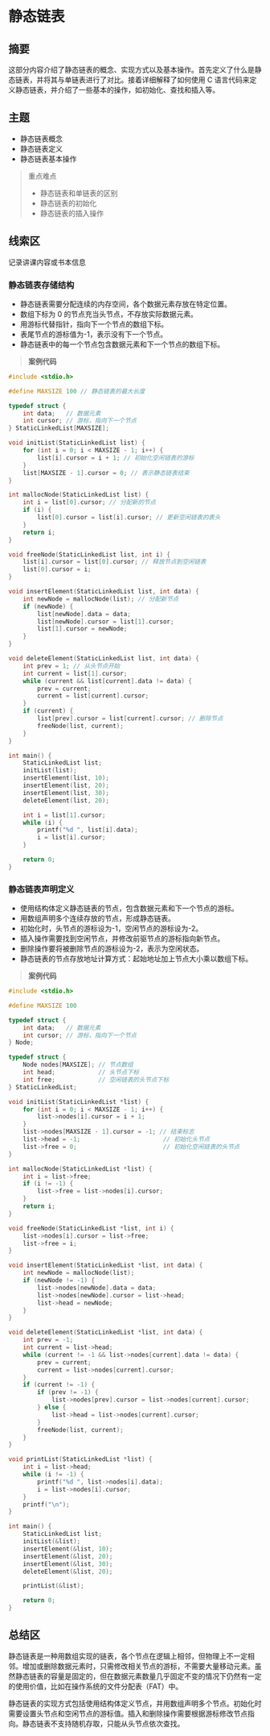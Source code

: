 # 静态链表

## 摘要

这部分内容介绍了静态链表的概念、实现方式以及基本操作。首先定义了什么是静态链表，并将其与单链表进行了对比。接着详细解释了如何使用 C 语言代码来定义静态链表，并介绍了一些基本的操作，如初始化、查找和插入等。

## 主题

- 静态链表概念
- 静态链表定义
- 静态链表基本操作

> 重点难点
>
> - 静态链表和单链表的区别
> - 静态链表的初始化
> - 静态链表的插入操作

## 线索区

记录讲课内容或书本信息

### 静态链表存储结构

- 静态链表需要分配连续的内存空间，各个数据元素存放在特定位置。
- 数组下标为 0 的节点充当头节点，不存放实际数据元素。
- 用游标代替指针，指向下一个节点的数组下标。
- 表尾节点的游标值为-1，表示没有下一个节点。
- 静态链表中的每一个节点包含数据元素和下一个节点的数组下标。

> **案例代码**

```cpp
#include <stdio.h>

#define MAXSIZE 100 // 静态链表的最大长度

typedef struct {
    int data;   // 数据元素
    int cursor; // 游标，指向下一个节点
} StaticLinkedList[MAXSIZE];

void initList(StaticLinkedList list) {
    for (int i = 0; i < MAXSIZE - 1; i++) {
        list[i].cursor = i + 1; // 初始化空闲链表的游标
    }
    list[MAXSIZE - 1].cursor = 0; // 表示静态链表结束
}

int mallocNode(StaticLinkedList list) {
    int i = list[0].cursor; // 分配新的节点
    if (i) {
        list[0].cursor = list[i].cursor; // 更新空闲链表的表头
    }
    return i;
}

void freeNode(StaticLinkedList list, int i) {
    list[i].cursor = list[0].cursor; // 释放节点到空闲链表
    list[0].cursor = i;
}

void insertElement(StaticLinkedList list, int data) {
    int newNode = mallocNode(list); // 分配新节点
    if (newNode) {
        list[newNode].data = data;
        list[newNode].cursor = list[1].cursor;
        list[1].cursor = newNode;
    }
}

void deleteElement(StaticLinkedList list, int data) {
    int prev = 1; // 从头节点开始
    int current = list[1].cursor;
    while (current && list[current].data != data) {
        prev = current;
        current = list[current].cursor;
    }
    if (current) {
        list[prev].cursor = list[current].cursor; // 删除节点
        freeNode(list, current);
    }
}

int main() {
    StaticLinkedList list;
    initList(list);
    insertElement(list, 10);
    insertElement(list, 20);
    insertElement(list, 30);
    deleteElement(list, 20);

    int i = list[1].cursor;
    while (i) {
        printf("%d ", list[i].data);
        i = list[i].cursor;
    }

    return 0;
}

```

### 静态链表声明定义

- 使用结构体定义静态链表的节点，包含数据元素和下一个节点的游标。
- 用数组声明多个连续存放的节点，形成静态链表。
- 初始化时，头节点的游标设为-1，空闲节点的游标设为-2。
- 插入操作需要找到空闲节点，并修改前驱节点的游标指向新节点。
- 删除操作要将被删除节点的游标设为-2，表示为空闲状态。
- 静态链表的节点存放地址计算方式：起始地址加上节点大小乘以数组下标。

> **案例代码**

```cpp
#include <stdio.h>

#define MAXSIZE 100

typedef struct {
    int data;   // 数据元素
    int cursor; // 游标，指向下一个节点
} Node;

typedef struct {
    Node nodes[MAXSIZE]; // 节点数组
    int head;            // 头节点下标
    int free;            // 空闲链表的头节点下标
} StaticLinkedList;

void initList(StaticLinkedList *list) {
    for (int i = 0; i < MAXSIZE - 1; i++) {
        list->nodes[i].cursor = i + 1;
    }
    list->nodes[MAXSIZE - 1].cursor = -1; // 结束标志
    list->head = -1;                       // 初始化头节点
    list->free = 0;                        // 初始化空闲链表的头节点
}

int mallocNode(StaticLinkedList *list) {
    int i = list->free;
    if (i != -1) {
        list->free = list->nodes[i].cursor;
    }
    return i;
}

void freeNode(StaticLinkedList *list, int i) {
    list->nodes[i].cursor = list->free;
    list->free = i;
}

void insertElement(StaticLinkedList *list, int data) {
    int newNode = mallocNode(list);
    if (newNode != -1) {
        list->nodes[newNode].data = data;
        list->nodes[newNode].cursor = list->head;
        list->head = newNode;
    }
}

void deleteElement(StaticLinkedList *list, int data) {
    int prev = -1;
    int current = list->head;
    while (current != -1 && list->nodes[current].data != data) {
        prev = current;
        current = list->nodes[current].cursor;
    }
    if (current != -1) {
        if (prev != -1) {
            list->nodes[prev].cursor = list->nodes[current].cursor;
        } else {
            list->head = list->nodes[current].cursor;
        }
        freeNode(list, current);
    }
}

void printList(StaticLinkedList *list) {
    int i = list->head;
    while (i != -1) {
        printf("%d ", list->nodes[i].data);
        i = list->nodes[i].cursor;
    }
    printf("\n");
}

int main() {
    StaticLinkedList list;
    initList(&list);
    insertElement(&list, 10);
    insertElement(&list, 20);
    insertElement(&list, 30);
    deleteElement(&list, 20);

    printList(&list);

    return 0;
}

```

## 总结区

静态链表是一种用数组实现的链表，各个节点在逻辑上相邻，但物理上不一定相邻。增加或删除数据元素时，只需修改相关节点的游标，不需要大量移动元素。虽然静态链表的容量是固定的，但在数据元素数量几乎固定不变的情况下仍然有一定的使用价值，比如在操作系统的文件分配表（FAT）中。

静态链表的实现方式包括使用结构体定义节点，并用数组声明多个节点。初始化时需要设置头节点和空闲节点的游标值。插入和删除操作需要根据游标修改节点指向。静态链表不支持随机存取，只能从头节点依次查找。
